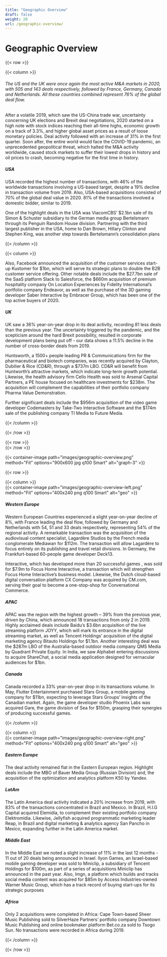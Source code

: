 ```yaml
---
title: "Geographic Overview"
draft: false
weight: 20
url: /geographic-overview/
---
```


# Geographic Overview

{{< row >}}

{{< column >}}

###### The US and the UK were once again the most active M&A markets in 2020, with 505 and 143 deals respectively, followed by France, Germany, Canada and Netherlands. All these countries combined represent 76% of the global deal flow.

After a volatile 2019, which saw the US-China trade war, uncertainty concerning UK elections and Brexit deal negotiations, 2020 started on a high note with stock indices reaching their all-time highs, economic growth on a track of 3.3%, and higher global asset prices as a result of loose monetary policies. Deal activity followed with an increase of 31%  in the first quarter. Soon after, the entire world would face the COVID-19 pandemic, an unprecedented geopolitical threat, which halted the M&A activity worldwide, caused stock markets to suffer their lowest drops in history and oil prices to crash, becoming negative for the first time in history.

##### USA

USA recorded the highest number of transactions, with 46% of the worldwide transactions involving a US-based target, despite a 19% decline in transaction volume from 2019.  Also, USA-based acquisitions consisted of 70% of the global deal value in 2020. 81% of the transactions involved a domestic bidder, similar to 2019.

One of the highlight deals in the USA was ViacomCBS’ $2.1bn sale of its Simon & Schuster subsidiary to the German media group Bertelsmann through its Penguin Random House division. Partnering with the third largest publisher in the USA, home to Dan Brown, Hillary Clinton and Stephen King, was another step towards Bertelsmann’s consolidation plans

{{< /column >}}

{{< column >}}

Also, Facebook announced the acquisition of the customer services start-up Kustomer for $1bn, which will serve its strategic plans to double the B2B customer service offering. Other notable deals include the $27.7bn sale of the SaaS platform Slack to Salesforce, the $660m acquisition of premium hospitality company On Location Experiences by Fidelity International’s portfolio company  Endeavor, as well as the purchase of the 3D gaming developer Saber Interactive by Embracer Group, which has been one of the top active buyers of 2020.

##### UK

UK saw a 36% year-on-year drop in its deal activity, recording 81 less deals than the previous year. The uncertainty triggered by the pandemic, and the scepticism around the hard Brexit possibility, resulted in corporate development plans being put off - our data shows a 11.5% decline in the number of cross-border deals from 2019.

Huntsworth, a 1500+ people leading PR & Communications firm for the pharmaceutical and biotech companies, was recently acquired by Clayton, Dubilier & Rice (CD&R), through a $737m LBO. CD&R will benefit from Huntworth’s attractive markets, which indicate long-term growth potential. Likewise, the health advisory firm Cello Health was sold to Arsenal Capital Partners, a PE house focused on healthcare investments for $238m. The acquisition will complement the capabilities of their portfolio company Pharma Value Demonstration.

Further significant deals include the $956m acquisition of the video game developer Codemasters by Take-Two Interactive Software and the $174m sale of the publishing company TI Media to Future Media.

{{< /column >}}

{{< /row >}}

{{< row >}}
</br>
{{< /row >}}

{{< container-image path="images/geographic-overview.png" method="Fit" options="900x600 jpg q100 Smart"  alt="graph-3" >}}


{{< row >}}

{{< column >}}
</br>
{{< container-image path="images/geographic-overview-left.png" method="Fit" options="400x240 png q100 Smart"  alt="geo" >}}
</br>

##### Western Europe

Western European Countries experienced a slight year-on-year decline of 8%, with France leading the deal flow, followed by Germany and Netherlands with 54, 51 and 33 deals respectively, representing 54% of the regional activity. A remarkable transaction was the acquisition of the audiovisual content specialist, Lagardère Studios by the French media conglomerate Mediawan for $112m. The transaction will allow Lagardère to focus entirely on its publishing and travel retail divisions. In Germany, the Frankfurt-based 60-people game developer Deck13.

Interactive, which has developed more than 20 successful games , was sold for $7.9m to Focus Home Interactive, a transaction which will strengthen Focus Home Interactive’s business model. Likewise, the Dutch cloud-based digital conversation platform CX Company was acquired by CM.com, serving their goal to become a one-stop-shop for Conversational Commerce.

##### APAC

APAC was the region with the highest growth – 39% from the previous year, driven by China, which announced 18 transactions from only 2 in 2019. Highly acclaimed deals include Baidu’s $3.6bn acquisition of the live streaming platform JOYY, which will mark its entrance in the digital streaming market, as well as Tencent Holdings’ acquisition of the digital marketing agency Bitauto Holdings for $1.1bn. Another interesting deal was the $287m LBO of the Australia-based outdoor media company QMS Media by Quadrant Private Equity. In India, we saw Alphabet entering discussions to acquire ShareChat, a social media application designed for vernacular audiences for $1bn.

##### Canada

Canada recorded a 33% year-on-year drop in its transactions volume. In May, Flutter Entertainment purchased Stars Group, a mobile gaming company for $11bn, expecting to leverage Stars Groups’ insights of the Canadian market. Again, the game developer studio Phoenix Labs was acquired Gare, the game division of Sea for $150m, grasping their synergies of producing successful games.

{{< /column >}}

{{< column >}}
</br>
{{< container-image path="images/geographic-overview-right.png" method="Fit" options="400x240 png q100 Smart"  alt="geo" >}}
</br>

##### Eastern Europe

The deal activity remained flat in the Eastern European region. Highlight deals include the MBO of Bauer Media Group (Russian Division) and, the acquisition of the optimization and analytics platform K50 by Yandex.

##### LatAm

The Latin America deal activity indicated a 20% increase from 2019, with 83% of the transactions concentrated in Brazil and Mexico. In Brazil, H.I.G Capital acquired Elemidia, to complement their existing portfolio company Elektromidia. Likewise, Jellyfish acquired programmatic marketing leader Reap, in Brazil and digital marketing & analytics agency San Pancho in Mexico, expanding further in the Latin America market.

##### Middle East

In the Middle East we noted a slight increase of 11% in the last 12 months - 11 out of 20 deals being announced in Israel. Ilyon Games, an Israel-based mobile gaming developer was sold to Miniclip, a subsidiary of Tencent Holdings for $100m, as part of a series of acquisitions Miniclip has announced in the past year. Also, Imgn, a platform which builds and tracks social media content was acquired for $85m by Access Industries-owned Warner Music Group, which has a track record of buying start-ups for its strategic purposes

##### Africa

Only 2 acquisitions were completed in Africa: Cape Town-based Sheer Music Publishing sold to SilverHaze Partners’ portfolio company Downtown Music Publishing and online bookmaker platform Bet.co.za sold to Tsogo Sun. No transactions were recorded in Africa during 2019.

{{< /column >}}

{{< /row >}}